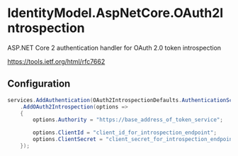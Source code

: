 # IdentityModel.AspNetCore.OAuth2Introspection

ASP.NET Core 2 authentication handler for OAuth 2.0 token introspection

https://tools.ietf.org/html/rfc7662

## Configuration

```csharp
services.AddAuthentication(OAuth2IntrospectionDefaults.AuthenticationScheme)
    .AddOAuth2Introspection(options =>
    {
        options.Authority = "https://base_address_of_token_service";

        options.ClientId = "client_id_for_introspection_endpoint";
        options.ClientSecret = "client_secret_for_introspection_endpoint";
    });
```
